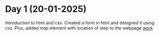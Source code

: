 # Day 1 (20-01-2025)
Introduction to html and css. Created a form in html and designed it using css. Plus, added map element with location of step to the webpage
[work](https://esingh03.github.io/Full_Stack_Training/Day%201/index.html)